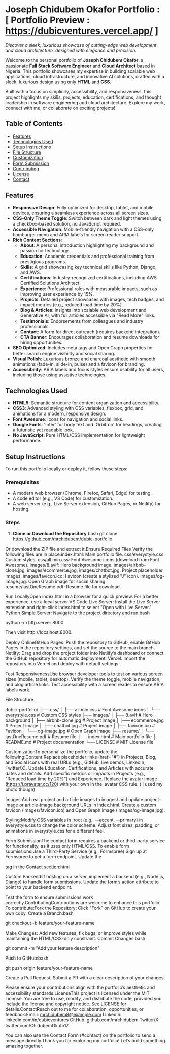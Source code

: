 <!-- README.md -->
# Joseph Chidubem Okafor Portfolio : [  Portfolio Preview  :  https://dubicventures.vercel.app/  ]


*Discover a sleek, luxurious showcase of cutting-edge web development and cloud architecture, designed with elegance and precision.*


Welcome to the personal portfolio of **Joseph Chidubem Okafor**, a passionate **Full Stack Software Engineer** and **Cloud Architect** based in Nigeria. This portfolio showcases my expertise in building scalable web applications, cloud infrastructure, and innovative AI solutions, crafted with a sleek, luxurious design using only **HTML** and **CSS**.

Built with a focus on simplicity, accessibility, and responsiveness, this project highlights my skills, projects, education, certifications, and thought leadership in software engineering and cloud architecture. Explore my work, connect with me, or collaborate on exciting projects!

## Table of Contents
- [Features](#features)
- [Technologies Used](#technologies-used)
- [Setup Instructions](#setup-instructions)
- [File Structure](#file-structure)
- [Customization](#customization)
- [Form Submission](#form-submission)
- [Contributing](#contributing)
- [License](#license)
- [Contact](#contact)

## Features
- **Responsive Design**: Fully optimized for desktop, tablet, and mobile devices, ensuring a seamless experience across all screen sizes.
- **CSS-Only Theme Toggle**: Switch between dark and light themes using a checkbox-based solution, no JavaScript required.
- **Accessible Navigation**: Mobile-friendly navigation with a CSS-only hamburger menu and ARIA labels for screen reader support.
- **Rich Content Sections**:
  - **About**: A personal introduction highlighting my background and passion for technology.
  - **Education**: Academic credentials and professional training from prestigious programs.
  - **Skills**: A grid showcasing key technical skills like Python, Django, and AWS.
  - **Certifications**: Industry-recognized certifications, including AWS Certified Solutions Architect.
  - **Experience**: Professional roles with measurable impacts, such as improving user experience by 15%.
  - **Projects**: Detailed project showcases with images, tech badges, and impact metrics (e.g., reduced load time by 20%).
  - **Blog & Articles**: Insights into scalable web development and Generative AI, with full articles accessible via "Read More" links.
  - **Testimonials**: Endorsements from colleagues and industry professionals.
  - **Contact**: A form for direct outreach (requires backend integration).
  - **CTA Banner**: Encourages collaboration and resume downloads for hiring opportunities.
- **SEO Optimized**: Includes meta tags and Open Graph properties for better search engine visibility and social sharing.
- **Visual Polish**: Luxurious bronze and charcoal aesthetic with smooth animations (fade-in, slide-in, pulse) and a favicon for branding.
- **Accessibility**: ARIA labels and focus styles ensure usability for all users, including those using assistive technologies.

## Technologies Used
- **HTML5**: Semantic structure for content organization and accessibility.
- **CSS3**: Advanced styling with CSS variables, flexbox, grid, and animations for a modern, responsive design.
- **Font Awesome**: Icons for navigation and social links.
- **Google Fonts**: 'Inter' for body text and 'Orbitron' for headings, creating a futuristic yet readable look.
- **No JavaScript**: Pure HTML/CSS implementation for lightweight performance.

## Setup Instructions
To run this portfolio locally or deploy it, follow these steps:

### Prerequisites
- A modern web browser (Chrome, Firefox, Safari, Edge) for testing.
- A code editor (e.g., VS Code) for customization.
- A web server (e.g., Live Server extension, GitHub Pages, or Netlify) for hosting.

### Steps
1. **Clone or Download the Repository**
      bash
   git clone https://github.com/mrchidubem/dubic-portfolio

Or download the ZIP file and extract it.Ensure Required Files
Verify the following files are in place:index.html: Main portfolio file.
css/everystyle.css: Custom styles.
css/all.min.css: Font Awesome icons (download from Font Awesome).
images/8.avif: Hero background image.
images/airbnb-clone.jpg, images/ecommerce.jpg, images/chatbot.jpg: Project placeholder images.
images/favicon.ico: Favicon (create a stylized "J" icon).
images/og-image.jpg: Open Graph image for social sharing.
resume/lastOneResume.pdf: Resume file for download.

Run LocallyOpen index.html in a browser for a quick preview.
For a better experience, use a local server:VS Code Live Server: Install the Live Server extension and right-click index.html to select "Open with Live Server."
Python Simple Server: Navigate to the project directory and run:bash

python -m http.server 8000

Then visit http://localhost:8000.

Deploy OnlineGitHub Pages: Push the repository to GitHub, enable GitHub Pages in the repository settings, and set the source to the main branch.
Netlify: Drag and drop the project folder into Netlify’s dashboard or connect the GitHub repository for automatic deployment.
Vercel: Import the repository into Vercel and deploy with default settings.

Test ResponsivenessUse browser developer tools to test on various screen sizes (mobile, tablet, desktop).
Verify the theme toggle, mobile navigation, and blog article links.
Test accessibility with a screen reader to ensure ARIA labels work.

File Structure

dubic-portfolio/
├── css/
│   ├── all.min.css         # Font Awesome icons
│   └── everystyle.css      # Custom CSS styles
├── images/
│   ├── 8.avif             # Hero background
│   ├── airbnb-clone.jpg   # Project image
│   ├── ecommerce.jpg      # Project image
│   ├── chatbot.jpg        # Project image
│   ├── favicon.ico        # Favicon
│   └── og-image.jpg       # Open Graph image
├── resume/
│   └── lastOneResume.pdf  # Resume file
├── index.html             # Main portfolio file
├── README.md              # Project documentation
└── LICENSE                # MIT License file

CustomizationTo personalize the portfolio, update the following:Content:Replace placeholder links (href="#") in Projects, Blog, and Social Icons with real URLs (e.g., GitHub, live demos, LinkedIn, Twitter/X).
Update Education, Certifications, and Articles with accurate dates and details.
Add specific metrics or impacts in Projects (e.g., "Reduced load time by 20%") and Experience.
Replace the avatar image (https://i.pravatar.cc/120) with your own in the .avatar CSS rule. ( I used my photo though)

Images:Add real project and article images to images/ and update project-image or article-image background URLs in index.html.
Create a custom favicon (images/favicon.ico) and Open Graph image (images/og-image.jpg).

Styling:Modify CSS variables in :root (e.g., --accent, --primary) in everystyle.css to change the color scheme.
Adjust font sizes, padding, or animations in everystyle.css for a different feel.

Form SubmissionThe contact form requires a backend or third-party service for functionality, as it uses only HTML/CSS. To enable form submissions:Use a Third-Party Service (e.g., Formspree):Sign up at Formspree to get a form endpoint.
Update the <form> tag in the Contact section:html

<form action="https://formspree.io/f/your-form-id" method="POST">

Custom Backend:If hosting on a server, implement a backend (e.g., Node.js, Django) to handle form submissions.
Update the form’s action attribute to point to your backend endpoint.

Test the form to ensure submissions work correctly.ContributingContributions are welcome to enhance this portfolio! To contribute:Fork the Repository: Click "Fork" on GitHub to create your own copy.
Create a Branch:bash

git checkout -b feature/your-feature-name

Make Changes: Add new features, fix bugs, or improve styles while maintaining the HTML/CSS-only constraint.
Commit Changes:bash

git commit -m "Add your feature description"

Push to GitHub:bash

git push origin feature/your-feature-name

Create a Pull Request: Submit a PR with a clear description of your changes.

Please ensure your contributions align with the portfolio’s aesthetic and accessibility standards.LicenseThis project is licensed under the MIT License. You are free to use, modify, and distribute the code, provided you include the license and copyright notice. See LICENSE for details.ContactReach out to me for collaboration, opportunities, or feedback:Email: mrchidubem8@example.com 
LinkedIn: linkedin.com/in/dubicventures
GitHub: github.com/mrchidubem
Twitter/X: twitter.com/ChidubemOkafo17

You can also use the Contact Form (#contact) on the portfolio to send a message directly.Thank you for exploring my portfolio! Let’s build something amazing together. 

